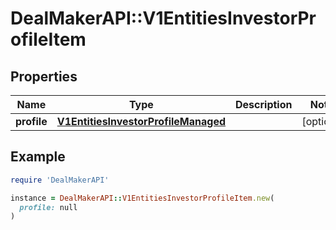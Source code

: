 # DealMakerAPI::V1EntitiesInvestorProfileItem

## Properties

| Name | Type | Description | Notes |
| ---- | ---- | ----------- | ----- |
| **profile** | [**V1EntitiesInvestorProfileManaged**](V1EntitiesInvestorProfileManaged.md) |  | [optional] |

## Example

```ruby
require 'DealMakerAPI'

instance = DealMakerAPI::V1EntitiesInvestorProfileItem.new(
  profile: null
)
```

